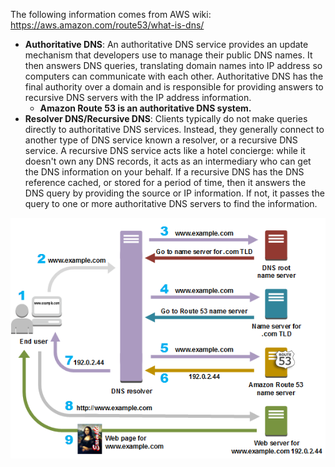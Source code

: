 The following information comes from AWS wiki:  
https://aws.amazon.com/route53/what-is-dns/

- **Authoritative DNS**: An authoritative DNS service provides an update mechanism that developers use to manage their public DNS names. It then answers DNS queries, translating domain names into IP address so computers can communicate with each other. Authoritative DNS has the final authority over a domain and is responsible for providing answers to recursive DNS servers with the IP address information.
  - **Amazon Route 53 is an authoritative DNS system.**
- **Resolver DNS/Recursive DNS**: Clients typically do not make queries directly to authoritative DNS services. Instead, they generally connect to another type of DNS service known a resolver, or a recursive DNS service. A recursive DNS service acts like a hotel concierge: while it doesn't own any DNS records, it acts as an intermediary who can get the DNS information on your behalf. If a recursive DNS has the DNS reference cached, or stored for a period of time, then it answers the DNS query by providing the source or IP information. If not, it passes the query to one or more authoritative DNS servers to find the information.


![Image](https://github.com/Henry-Cheng/CodingPractice/raw/master/SystemDesign/Images/how-route-53-routes-traffic.8d313c7da075c3c7303aaef32e89b5d0b7885e7c.png)

